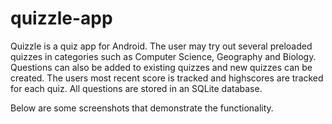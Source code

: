 # quizzle-app

Quizzle is a quiz app for Android.  The user may try out several preloaded quizzes in categories such as Computer Science, Geography and Biology.  Questions can also be added to existing quizzes and new quizzes can be created.  The users most recent score is tracked and highscores are tracked for each quiz.  All questions are stored in an SQLite database.  

Below are some screenshots that demonstrate the functionality.
